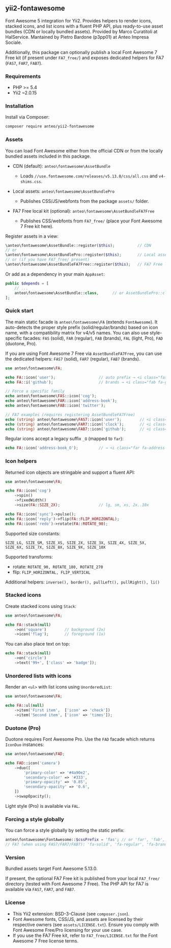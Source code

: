 ## yii2-fontawesome

Font Awesome 5 integration for Yii2. Provides helpers to render icons, stacked icons, and list icons with a fluent PHP API, plus ready-to-use asset bundles (CDN or locally bundled assets). Provided by Marco Curatitoli at HalService. Mantained by Pietro Bardone (p3pp01) at Anteo Impresa Sociale.

Additionally, this package can optionally publish a local Font Awesome 7 Free kit (if present under `FA7_free/`) and exposes dedicated helpers for FA7 (`FAS7`, `FAR7`, `FAB7`).

### Requirements

- PHP >= 5.4
- Yii2 ~2.0.15

### Installation

Install via Composer:

```bash
composer require anteo/yii2-fontawesome
```

### Assets

You can load Font Awesome either from the official CDN or from the locally bundled assets included in this package.

- CDN (default): `anteo\fontawesome\AssetBundle`
  - Loads `//use.fontawesome.com/releases/v5.13.0/css/all.css` and `v4-shims.css`.

- Local assets: `anteo\fontawesome\AssetBundlePro`
  - Publishes CSS/JS/webfonts from the package `assets/` folder.

- FA7 Free local kit (optional): `anteo\fontawesome\AssetBundleFA7Free`
  - Publishes CSS/webfonts from `FA7_free/` (place your Font Awesome 7 Free kit here).

Register assets in a view:

```php
\anteo\fontawesome\AssetBundle::register($this);          // CDN
// or
\anteo\fontawesome\AssetBundlePro::register($this);       // Local assets
// or (if you have FA7_free/ present)
\anteo\fontawesome\AssetBundleFA7Free::register($this);   // FA7 Free local kit
```

Or add as a dependency in your main `AppAsset`:

```php
public $depends = [
    // ...
    anteo\fontawesome\AssetBundle::class,      // or AssetBundlePro::class
];
```

### Quick start

The main static facade is `anteo\fontawesome\FA` (extends `FontAwesome`). It auto-detects the proper style prefix (solid/regular/brands) based on icon name, with a compatibility matrix for v4/v5 names. You can also use style-specific facades: `FAS` (solid), `FAR` (regular), `FAB` (brands), `FAL` (light, Pro), `FAD` (duotone, Pro).

If you are using Font Awesome 7 Free via `AssetBundleFA7Free`, you can use the dedicated helpers: `FAS7` (solid), `FAR7` (regular), `FAB7` (brands).

```php
use anteo\fontawesome\FA;

echo FA::icon('user');                   // auto prefix → <i class="fas fa-user"></i>
echo FA::i('github');                    // brands → <i class="fab fa-github"></i>

// Force a specific family
echo anteo\fontawesome\FAS::icon('cog');
echo anteo\fontawesome\FAR::icon('address-book');
echo anteo\fontawesome\FAB::icon('twitter');

// FA7 examples (requires registering AssetBundleFA7Free)
echo (string) anteo\fontawesome\FAS7::icon('user');        // <i class="fa-solid fa-user"></i>
echo (string) anteo\fontawesome\FAR7::icon('clock');       // <i class="fa-regular fa-clock"></i>
echo (string) anteo\fontawesome\FAB7::icon('github');      // <i class="fa-brands fa-github"></i>
```

Regular icons accept a legacy suffix `_O` (mapped to `far`):

```php
echo FA::icon('address-book_O');         // → <i class="far fa-address-book"></i>
```

### Icon helpers

Returned icon objects are stringable and support a fluent API:

```php
use anteo\fontawesome\FA;

echo FA::icon('cog')
    ->spin()
    ->fixedWidth()
    ->size(FA::SIZE_2X);                 // lg, sm, xs, 2x..10x

echo FA::icon('sync')->pulse();
echo FA::icon('reply')->flip(FA::FLIP_HORIZONTAL);
echo FA::icon('redo')->rotate(FA::ROTATE_90);
```

Supported size constants:

`SIZE_LG, SIZE_SM, SIZE_XS, SIZE_2X, SIZE_3X, SIZE_4X, SIZE_5X, SIZE_6X, SIZE_7X, SIZE_8X, SIZE_9X, SIZE_10X`

Supported transforms:

- rotate: `ROTATE_90, ROTATE_180, ROTATE_270`
- flip: `FLIP_HORIZONTAL, FLIP_VERTICAL`

Additional helpers: `inverse(), border(), pullLeft(), pullRight(), li()`

### Stacked icons

Create stacked icons using `Stack`:

```php
use anteo\fontawesome\FA;

echo FA::stack(null)
    ->on('square')        // background (2x)
    ->icon('flag');       // foreground (1x)
```

You can also place text on top:

```php
echo FA::stack(null)
    ->on('circle')
    ->text('99+', ['class' => 'badge']);
```

### Unordered lists with icons

Render an `<ul>` with list icons using `UnorderedList`:

```php
use anteo\fontawesome\FA;

echo FA::ul(null)
    ->item('First item',  ['icon' => 'check'])
    ->item('Second item', ['icon' => 'times']);
```

### Duotone (Pro)

Duotone requires Font Awesome Pro. Use the `FAD` facade which returns `IconDuo` instances:

```php
use anteo\fontawesome\FAD;

echo FAD::icon('camera')
    ->duo([
        'primary-color' => '#4a90e2',
        'secondary-color' => '#333',
        'primary-opacity' => '0.85',
        'secondary-opacity' => '0.6',
    ])
    ->swapOpacity();
```

Light style (Pro) is available via `FAL`.

### Forcing a style globally

You can force a style globally by setting the static prefix:

```php
anteo\fontawesome\FontAwesome::$cssPrefix = 'fas'; // or 'far', 'fab', 'fal', 'fad'
// FA7 (when using FAS7/FAR7/FAB7): 'fa-solid', 'fa-regular', 'fa-brands'
```

### Version

Bundled assets target Font Awesome 5.13.0.

If present, the optional FA7 Free kit is published from your local `FA7_free/` directory (tested with Font Awesome 7 Free). The PHP API for FA7 is available via `FAS7`, `FAR7`, and `FAB7`.

### License

- This Yii2 extension: BSD-3-Clause (see `composer.json`).
- Font Awesome fonts, CSS/JS, and assets are licensed by their respective owners (see `assets/LICENSE.txt`). Ensure you comply with Font Awesome Free/Pro licensing for your use case.
- If you use the FA7 Free kit, refer to `FA7_free/LICENSE.txt` for the Font Awesome 7 Free license terms.


